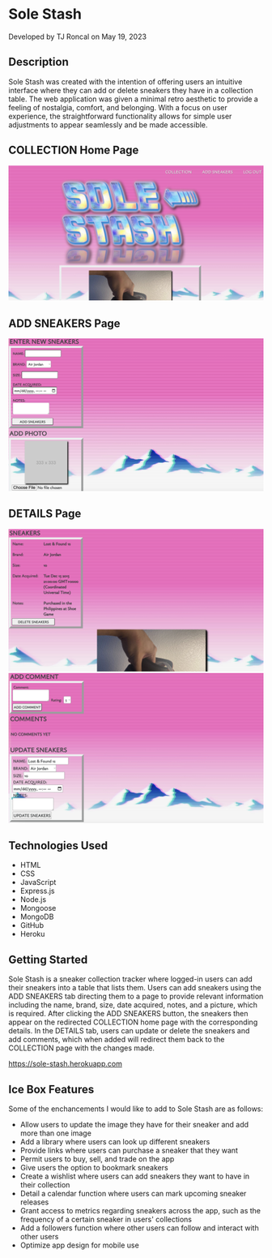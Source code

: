 # Sole Stash
Developed by TJ Roncal on May 19, 2023

## Description
Sole Stash was created with the intention of offering users an intuitive interface where they can add or delete sneakers they have in a collection table. The web application was given a minimal retro aesthetic to provide a feeling of nostalgia, comfort, and belonging. With a focus on user experience, the straightforward functionality allows for simple user adjustments to appear seamlessly and be made accessible.   

## COLLECTION Home Page
![](https://github.com/gambitpolizei-ga/sole-stash/blob/main/public/images/screenshot-homepage.png)

## ADD SNEAKERS Page
![](https://github.com/gambitpolizei-ga/sole-stash/blob/main/public/images/screenshot-add-sneaker-one.png)

## DETAILS Page
![](https://github.com/gambitpolizei-ga/sole-stash/blob/main/public/images/screenshot-details-one.png)
![](https://github.com/gambitpolizei-ga/sole-stash/blob/main/public/images/screenshot-details-two.png)

## Technologies Used
* HTML
* CSS
* JavaScript
* Express.js
* Node.js
* Mongoose
* MongoDB
* GitHub
* Heroku

## Getting Started
Sole Stash is a sneaker collection tracker where logged-in users can add their sneakers into a table that lists them. Users can add sneakers using the ADD SNEAKERS tab directing them to a page to provide relevant information including the name, brand, size, date acquired, notes, and a picture, which is required. After clicking the ADD SNEAKERS button, the sneakers then appear on the redirected COLLECTION home page with the corresponding details. In the DETAILS tab, users can update or delete the sneakers and add comments, which when added will redirect them back to the COLLECTION page with the changes made. 

https://sole-stash.herokuapp.com

## Ice Box Features
Some of the enchancements I would like to add to Sole Stash are as follows:
* Allow users to update the image they have for their sneaker and add more than one image
* Add a library where users can look up different sneakers
* Provide links where users can purchase a sneaker that they want
* Permit users to buy, sell, and trade on the app
* Give users the option to bookmark sneakers
* Create a wishlist where users can add sneakers they want to have in their collection
* Detail a calendar function where users can mark upcoming sneaker releases
* Grant access to metrics regarding sneakers across the app, such as the frequency of a certain sneaker in users' collections
* Add a followers function where other users can follow and interact with other users
* Optimize app design for mobile use
